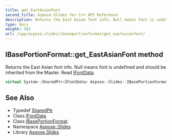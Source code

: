```yaml
---
title: get_EastAsianFont
second_title: Aspose.Slides for C++ API Reference
description: Returns the East Asian font info. Null means font is undefined and should be inherited from the Master. Read IFontData.
type: docs
weight: 391
url: /cpp/aspose.slides/ibaseportionformat/get_eastasianfont/
---
```

## IBasePortionFormat::get_EastAsianFont method


Returns the East Asian font info. Null means font is undefined and should be inherited from the Master. Read [IFontData](../../ifontdata/).

```cpp
virtual System::SharedPtr<IFontData> Aspose::Slides::IBasePortionFormat::get_EastAsianFont()=0
```

## See Also

* Typedef [SharedPtr](../../../system/sharedptr/)
* Class [IFontData](../../ifontdata/)
* Class [IBasePortionFormat](../)
* Namespace [Aspose::Slides](../../)
* Library [Aspose.Slides](../../../)
